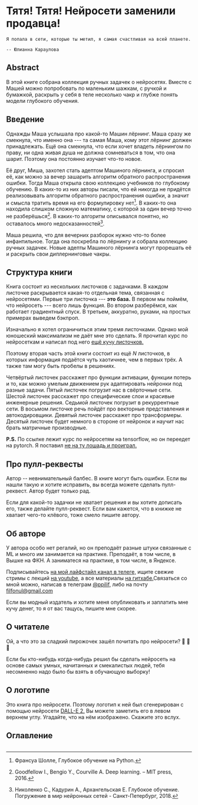 # Тятя! Тятя! Нейросети заменили продавца!


```{epigraph}
Я попала в сети, которые ты метил, я самая счастливая на всей планете.

-- Юлианна Караулова
```

## Abstract

В этой книге собрана коллекция ручных задачек о нейросетях. Вместе с Машей можно попробовать по маленьким шажкам, с ручкой и бумажкой, раскрыть у себя в теле несколько чакр и глубже понять модели глубокого обучения.


## Введение

Однажды Маша услышала про какой-то Машин лёрнинг. Маша сразу же смекнула, что именно она --- та самая Маша, кому этот лёрнинг должен принадлежать. Ещё она смекнула, что если хочет владеть лёрнингом по праву, ни одна живая душа не должна сомневаться в том, что она шарит. Поэтому она постоянно изучает что-то новое. 

Её друг, Миша, захотел стать адептом Машиного лёрнинга, и спросил её, как можно за вечер зашарить алгоритм обратного распространения ошибки. Тогда Маша открыла свою коллекцию учебников по глубокому обучению. В каких-то из них авторы писали, что ей никогда не придётся реализовывать алгоритм обратного распространения ошибки, а значит и смысла тратить время на его формулировку нет[^mynote1]. В каких-то она находила слишком сложную математику, с которой за один вечер точно не разберёшься[^mynote2]. В каких-то алгоритм описывался понятно, но оставалось много недосказанностей[^mynote3]. 

Маша решила, что для вечерних разборок нужно что-то более инфантильное. Тогда она поскребла по лёрнингу и собрала коллекцию ручных задачек. Новые адепты Машиного лёрнинга могут прорешать её и раскрыть свои диплернинговые чакры.


## Структура книги

Книга состоит из нескольких листочков с задачками. В каждом листочке раскрывается какая-то отдельная тема, связанная с нейросетями. Первые три листочка --- **это база.** В первом мы поймём, что нейросеть --- всего лишь функция. Во втором разберёмся, как работает градиентный спуск. В третьем, аккуратно, руками, на простых примерах выведем бэкпроп. 

Изначально я хотел ограничиться этим тремя листочками. Однако мой юношеский максимализм не даёт мне это сделать. Я прочитал курс по нейросеткам и написал под него [ещё кучу листочков.](https://github.com/FUlyankin/deep_learning_tf) 

Поэтому вторая часть этой книги состоит из ещё $N$ листочков, в которых информация подаётся чуть хаотичнее, чем в первых трёх. А также там могу быть пробелы в решениях. 

Четвёртый листочек расскажет про функции активации, функции потерь и то, как можно умелым движением рук адаптировать нейронки под разные задачи. Пятый листочек погрузит нас в свёрточные сети. Шестой листочек расскажет про специфические слои и красивые инженерные решения. Седьмой листочек погрузит в рекуррентные сети. В восьмом листочке речь пойдёт про векторные представления и автокодировщики. Девятый листочек расскажет про трансформеры. Десятый листочек будет немного в стороне от нейронок и научит нас брать матричные производные. 

**P.S.** По ссылке лежит курс по нейросетям на tensorflow, но он переедет на pytorch. Я поставил [не на ту лошадь и проиграл.](https://t.me/gonzo_ML/1026) 

## Про пулл-реквесты

Автор -- невнимательный балбес. В книге могут быть ошибки. Если вы нашли такую и хотите исправить, вы всегда можете сделать пулл-реквест. Автор будет только рад. 

Если для какой-то задачки не хватает решения и вы хотите дописать его, также делайте пулл-реквест. Если вам кажется, что в книжке не хватает чего-то клёвого, тоже смело пишите автору.  


## Об авторе

У автора особо нет регалий, но он преподаёт разные штуки связанные с ML и много им занимается на практике. Преподаёт, в том числе, в Вышке на ФКН. А заниматеся на практике, в том числе, в Яндексе. 

Подписывайтесь [на мой лайфстайл канал в телеге,](https://t.me/ppilif_chanel) ищите свежие стримы с лекций [на youtube,](https://www.youtube.com/channel/UCO9ZmLCnIh669tYaPRsg4_w/playlists) а все материалы [на гитхабе.](https://github.com/FUlyankin)Связаться со мной можно, написав в телеграм [@ppilif,](https://t.me/ppilif) либо на почту filfonul@gmail.com

Если вы модный издатель и хотите меня опубликовать и заплатить мне кучу денег, то я от вас тащусь, пишите мне скорее. 


## О читателе

Ой, а что это за сладкий пирожочек зашёл почитать про нейросети? 💜 💜 💜

Если бы кто-нибудь когда-нибудь решил бы сделать нейросеть на основе самых умных, начитанных и смекалистых людей, тебя несомненно надо было бы взять в обучающую выборку! 


## О логотипе

Это книга про нейросети. Поэтому логотип к ней был сгенерирован с помощью нейросети [DALL-E 2.](https://openai.com/dall-e-2/) Вы можете заметить его в левом верхнем углу. Угадайте, что на нём изображено. Скажите это вслух. 


## Оглавление


```{tableofcontents}
```

[^mynote1]: Франсуа Шолле, Глубокое обучение на Python.
[^mynote2]: Goodfellow I., Bengio Y., Courville A. Deep learning. – MIT press, 2016.
[^mynote3]: Николенко С., Кадурин А., Архангельская Е. Глубокое обучение. Погружение в мир нейронных сетей - Санкт-Петербург, 2018.

